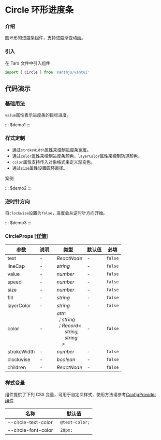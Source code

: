 # Circle 环形进度条

### 介绍

圆环形的进度条组件，支持进度渐变动画。

### 引入

在 Taro 文件中引入组件

```js
import { Circle } from '@antmjs/vantui'
```

## 代码演示

### 基础用法

`value`属性表示进度条的目标进度。

::: $demo1 :::

### 样式定制

- 通过`strokeWidth`属性来控制进度条宽度。
- 通过`color`属性来控制进度条颜色，`layerColor`属性来控制轨道颜色。
- `color`属性支持传入对象格式来定义渐变色。
- 通过`size`属性设置圆环直径。

案例

::: $demo2 :::

### 逆时针方向

将`clockwise`设置为`false`，进度会从逆时针方向开始。

::: $demo3 :::

### CircleProps [[详情]](https://github.com/AntmJS/vantui/tree/main/packages/vantui/types/circle.d.ts)

| 参数        | 说明 | 类型                                                                                                                                                                                                                                                                                         | 默认值 | 必填    |
| ----------- | ---- | -------------------------------------------------------------------------------------------------------------------------------------------------------------------------------------------------------------------------------------------------------------------------------------------- | ------ | ------- |
| text        | -    | _&nbsp;&nbsp;ReactNode<br/>_                                                                                                                                                                                                                                                                 | -      | `false` |
| lineCap     | -    | _&nbsp;&nbsp;string<br/>_                                                                                                                                                                                                                                                                    | -      | `false` |
| value       | -    | _&nbsp;&nbsp;number<br/>_                                                                                                                                                                                                                                                                    | -      | `false` |
| speed       | -    | _&nbsp;&nbsp;number<br/>_                                                                                                                                                                                                                                                                    | -      | `false` |
| size        | -    | _&nbsp;&nbsp;number<br/>_                                                                                                                                                                                                                                                                    | -      | `false` |
| fill        | -    | _&nbsp;&nbsp;string<br/>_                                                                                                                                                                                                                                                                    | -      | `false` |
| layerColor  | -    | _&nbsp;&nbsp;string<br/>_                                                                                                                                                                                                                                                                    | -      | `false` |
| color       | -    | _&nbsp;&nbsp;attr:<br/>&nbsp;&nbsp;&nbsp;&nbsp;&brvbar;&nbsp;string<br/>&nbsp;&nbsp;&nbsp;&nbsp;&brvbar;&nbsp;Record<<br/>&nbsp;&nbsp;&nbsp;&nbsp;&nbsp;&nbsp;&nbsp;&nbsp;string,<br/>&nbsp;&nbsp;&nbsp;&nbsp;&nbsp;&nbsp;&nbsp;&nbsp;string<br/>&nbsp;&nbsp;&nbsp;&nbsp;&nbsp;&nbsp;><br/>_ | -      | `false` |
| strokeWidth | -    | _&nbsp;&nbsp;number<br/>_                                                                                                                                                                                                                                                                    | -      | `false` |
| clockwise   | -    | _&nbsp;&nbsp;boolean<br/>_                                                                                                                                                                                                                                                                   | -      | `false` |
| children    | -    | _&nbsp;&nbsp;ReactNode<br/>_                                                                                                                                                                                                                                                                 | -      | `false` |

### 样式变量

组件提供了下列 CSS 变量，可用于自定义样式，使用方法请参考[ConfigProvider 组件](https://antmjs.github.io/vantui/#/config-provider)

| 名称                | 默认值          |
| ------------------- | --------------- |
| --circle-text-color | ` @text-color;` |
| --circle-font-color | ` 28px;`        |
